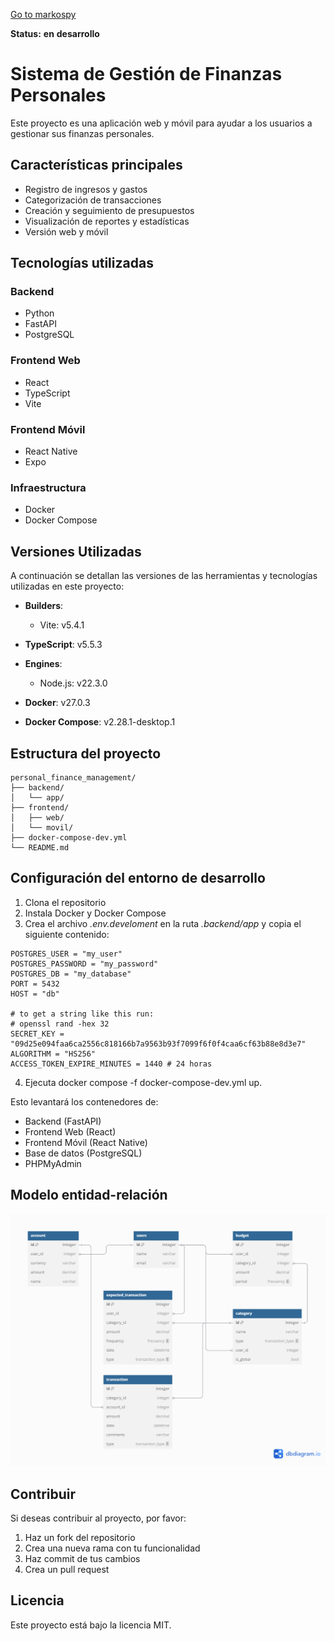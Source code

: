 [Go to markospy](https://github.com/markospy)

**Status:** **en** **desarrollo**

# **Sistema de Gestión de Finanzas Personales**

Este proyecto es una aplicación web y móvil para ayudar a los usuarios a gestionar sus finanzas personales.

## **Características principales**
* Registro de ingresos y gastos
* Categorización de transacciones
* Creación y seguimiento de presupuestos
* Visualización de reportes y estadísticas
* Versión web y móvil

## **Tecnologías utilizadas**
### Backend
* Python
* FastAPI
* PostgreSQL
### Frontend Web
* React
* TypeScript
* Vite
### Frontend Móvil
* React Native
* Expo
### Infraestructura
* Docker
* Docker Compose

## Versiones Utilizadas

A continuación se detallan las versiones de las herramientas y tecnologías utilizadas en este proyecto:

- **Builders**: 
  - Vite: v5.4.1

- **TypeScript**: v5.5.3

- **Engines**:
  - Node.js: v22.3.0

- **Docker**: v27.0.3

- **Docker Compose**: v2.28.1-desktop.1


## **Estructura del proyecto**

```
personal_finance_management/
├── backend/
│   └── app/
├── frontend/
│   ├── web/
│   └── movil/
├── docker-compose-dev.yml
└── README.md
```

## **Configuración del entorno de desarrollo**
1. Clona el repositorio
2. Instala Docker y Docker Compose
3. Crea el archivo *.env.develoment* en la ruta *.backend/app* y copia el siguiente contenido:
```
POSTGRES_USER = "my_user"
POSTGRES_PASSWORD = "my_password"
POSTGRES_DB = "my_database"
PORT = 5432
HOST = "db"

# to get a string like this run:
# openssl rand -hex 32
SECRET_KEY = "09d25e094faa6ca2556c818166b7a9563b93f7099f6f0f4caa6cf63b88e8d3e7"
ALGORITHM = "HS256"
ACCESS_TOKEN_EXPIRE_MINUTES = 1440 # 24 horas
```
4. Ejecuta docker compose -f docker-compose-dev.yml up.

Esto levantará los contenedores de:

* Backend (FastAPI)
* Frontend Web (React)
* Frontend Móvil (React Native)
* Base de datos (PostgreSQL)
* PHPMyAdmin

## **Modelo entidad-relación**
<img src='doc/MER.png' alt='Modelo entidad-relación de la app de Finanzas Personales' />

## **Contribuir**
Si deseas contribuir al proyecto, por favor:

1. Haz un fork del repositorio
2. Crea una nueva rama con tu funcionalidad
3. Haz commit de tus cambios
4. Crea un pull request

## **Licencia**
Este proyecto está bajo la licencia MIT.